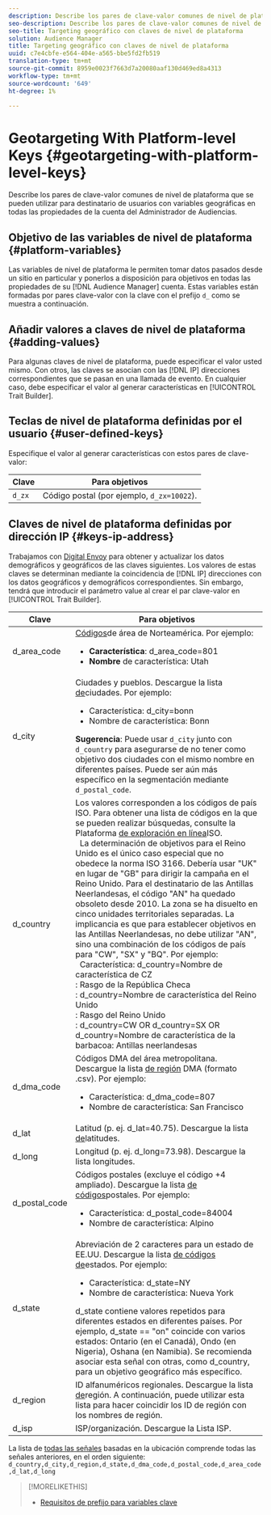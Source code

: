 ```yaml
---
description: Describe los pares de clave-valor comunes de nivel de plataforma que se pueden utilizar para destinatario de usuarios con variables geográficas en todas las propiedades de la cuenta del Administrador de Audiencias.
seo-description: Describe los pares de clave-valor comunes de nivel de plataforma que se pueden utilizar para destinatario de usuarios con variables geográficas en todas las propiedades de la cuenta del Administrador de Audiencias.
seo-title: Targeting geográfico con claves de nivel de plataforma
solution: Audience Manager
title: Targeting geográfico con claves de nivel de plataforma
uuid: c7e4cbfe-e564-404e-a565-bbe5fd2fb519
translation-type: tm+mt
source-git-commit: 8959e0023f7663d7a20080aaf130d469ed8a4313
workflow-type: tm+mt
source-wordcount: '649'
ht-degree: 1%

---
```



# Geotargeting With Platform-level Keys {#geotargeting-with-platform-level-keys}

Describe los pares de clave-valor comunes de nivel de plataforma que se pueden utilizar para destinatario de usuarios con variables geográficas en todas las propiedades de la cuenta del Administrador de Audiencias.

<!-- c_tb_platform_vars.xml -->

## Objetivo de las variables de nivel de plataforma {#platform-variables}

Las variables de nivel de plataforma le permiten tomar datos pasados desde un sitio en particular y ponerlos a disposición para objetivos en todas las propiedades de su [!DNL Audience Manager] cuenta. Estas variables están formadas por pares [](../../reference/key-value-pairs-explained.md) clave-valor con la clave con el prefijo `d_` como se muestra a continuación.

## Añadir valores a claves de nivel de plataforma {#adding-values}

Para algunas claves de nivel de plataforma, puede especificar el valor usted mismo. Con otros, las claves se asocian con las [!DNL IP] direcciones correspondientes que se pasan en una llamada de evento. En cualquier caso, debe especificar el valor al generar características en [!UICONTROL Trait Builder].

## Teclas de nivel de plataforma definidas por el usuario {#user-defined-keys}

Especifique el valor al generar características con estos pares de clave-valor:

| Clave | Para objetivos |
|---|---|
| `d_zx` | Código postal (por ejemplo, `d_zx=10022`). |

## Claves de nivel de plataforma definidas por dirección IP {#keys-ip-address}

Trabajamos con [Digital Envoy](https://www.digitalenvoy.com/) para obtener y actualizar los datos demográficos y geográficos de las claves siguientes. Los valores de estas claves se determinan mediante la coincidencia de [!DNL IP] direcciones con los datos geográficos y demográficos correspondientes. Sin embargo, tendrá que introducir el parámetro value al crear el par clave-valor en [!UICONTROL Trait Builder].

| Clave | Para objetivos |
|--- |--- |
| d_area_code | [Códigos](https://en.wikipedia.org/wiki/List_of_North_American_Numbering_Plan_area_codes)de área de Norteamérica.  Por ejemplo: <ul><li>**Característica**:  d_area_code=801</li><li>**Nombre** de característica: Utah</li></ul> |
| d_city | Ciudades y pueblos. Descargue la lista [de](assets/d_city.txt)ciudades.  Por ejemplo: <ul><li>Característica:  d_city=bonn</li><li>Nombre de característica: Bonn</li></ul> **Sugerencia**: Puede usar `d_city` junto con `d_country` para asegurarse de no tener como objetivo dos ciudades con el mismo nombre en diferentes países. Puede ser aún más específico en la segmentación mediante `d_postal_code`. |
| d_country | Los valores corresponden a los códigos de país ISO. Para obtener una lista de códigos en la que se pueden realizar búsquedas, consulte la Plataforma [de exploración en línea](https://www.iso.org/obp/ui/#home)ISO. <br>  La determinación de objetivos para el Reino Unido es el único caso especial que no obedece la norma ISO 3166. Debería usar &quot;UK&quot; en lugar de &quot;GB&quot; para dirigir la campaña en el Reino Unido.  Para el destinatario de las Antillas Neerlandesas, el código &quot;AN&quot; ha quedado obsoleto desde 2010. La zona se ha disuelto en cinco unidades territoriales separadas. La implicancia es que para establecer objetivos en las Antillas Neerlandesas, no debe utilizar &quot;AN&quot;, sino una combinación de los códigos de país para &quot;CW&quot;, &quot;SX&quot; y &quot;BQ&quot;.  Por ejemplo:  <br>  Característica:  d_country=Nombre de característica de CZ <br>: Rasgo de la República Checa <br>:  d_country=Nombre de característica del Reino Unido <br>: Rasgo del Reino Unido <br>:  d_country=CW OR d_country=SX OR d_country=Nombre de característica de la <br>barbacoa: Antillas neerlandesas |
| d_dma_code | Códigos DMA del área metropolitana. Descargue la lista [de región](assets/DMAregions.csv) DMA (formato .csv).  Por ejemplo: <ul><li>Característica:  d_dma_code=807</li><li>Nombre de característica: San Francisco</li></ul> |
| d_lat | Latitud (p. ej. d_lat=40.75). Descargue la lista [de](assets/d_lat.txt)latitudes. |
| d_long | Longitud (p. ej. d_long=73.98). Descargue la lista [](assets/d_long.txt)longitudes. |
| d_postal_code | Códigos postales (excluye el código +4 ampliado). Descargue la lista [de códigos](assets/d_postal_code.txt)postales.  Por ejemplo: <ul><li>Característica:  d_postal_code=84004 </li><li>Nombre de característica: Alpino</li></ul> |
| d_state | Abreviación de 2 caracteres para un estado de EE.UU. Descargue la lista [de códigos de](assets/d_state.txt)estados.  Por ejemplo: <ul><li>Característica:  d_state=NY </li><li>Nombre de característica: Nueva York</li></ul>d_state contiene valores repetidos para diferentes estados en diferentes países. Por ejemplo, d_state == &quot;on&quot; coincide con varios estados: Ontario (en el Canadá), Ondo (en Nigeria), Oshana (en Namibia). Se recomienda asociar esta señal con otras, como d_country, para un objetivo geográfico más específico. |
| d_region | ID alfanuméricos regionales. Descargue la lista [de](assets/Country_RegionCodes_City.csv)región.  A continuación, puede utilizar esta lista para hacer coincidir los ID de región con los nombres de región. |
| d_isp | ISP/organización. Descargue la Lista [](assets/d_isp.txt)ISP. |

La lista de [todas las señales](assets/all.txt) basadas en la ubicación comprende todas las señales anteriores, en el orden siguiente: `d_country,d_city,d_region,d_state,d_dma_code,d_postal_code,d_area_code,d_lat,d_long`

>[!MORELIKETHIS]
>
>* [Requisitos de prefijo para variables clave](../../features/traits/trait-variable-prefixes.md)

